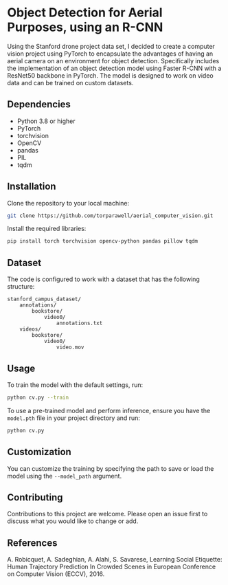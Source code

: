 # Object Detection for Aerial Purposes, using an R-CNN
Using the Stanford drone project data set, I decided to create a computer vision project using PyTorch to encapsulate the advantages of having an aerial camera on an environment for object detection. Specifically includes the implementation of an object detection model using Faster R-CNN with a ResNet50 backbone in PyTorch. The model is designed to work on video data and can be trained on custom datasets.

## Dependencies

- Python 3.8 or higher
- PyTorch
- torchvision
- OpenCV
- pandas
- PIL
- tqdm

## Installation

Clone the repository to your local machine:

```bash
git clone https://github.com/torparawell/aerial_computer_vision.git
```

Install the required libraries:

```bash
pip install torch torchvision opencv-python pandas pillow tqdm
```

## Dataset

The code is configured to work with a dataset that has the following structure:

```
stanford_campus_dataset/
    annotations/
        bookstore/
            video0/
                annotations.txt
    videos/
        bookstore/
            video0/
                video.mov
```

## Usage

To train the model with the default settings, run:

```bash
python cv.py --train
```

To use a pre-trained model and perform inference, ensure you have the `model.pth` file in your project directory and run:

```bash
python cv.py
```

## Customization

You can customize the training by specifying the path to save or load the model using the `--model_path` argument.

## Contributing

Contributions to this project are welcome. Please open an issue first to discuss what you would like to change or add.

## References

A. Robicquet, A. Sadeghian, A. Alahi, S. Savarese, Learning Social Etiquette: Human Trajectory Prediction In Crowded Scenes in European Conference on Computer Vision (ECCV), 2016.

```

